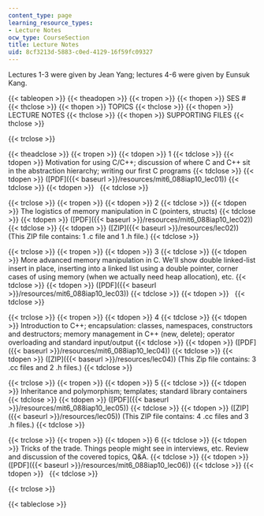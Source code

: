 ```yaml
---
content_type: page
learning_resource_types:
- Lecture Notes
ocw_type: CourseSection
title: Lecture Notes
uid: 8cf3213d-5883-c0ed-4129-16f59fc09327
---
```


Lectures 1-3 were given by Jean Yang; lectures 4-6 were given by Eunsuk Kang.

{{< tableopen >}}
{{< theadopen >}}
{{< tropen >}}
{{< thopen >}}
SES #
{{< thclose >}}
{{< thopen >}}
TOPICS
{{< thclose >}}
{{< thopen >}}
LECTURE NOTES
{{< thclose >}}
{{< thopen >}}
SUPPORTING FILES
{{< thclose >}}

{{< trclose >}}

{{< theadclose >}}
{{< tropen >}}
{{< tdopen >}}
1
{{< tdclose >}}
{{< tdopen >}}
Motivation for using C/C++; discussion of where C and C++ sit in the abstraction hierarchy; writing our first C programs
{{< tdclose >}}
{{< tdopen >}}
([PDF]({{< baseurl >}}/resources/mit6_088iap10_lec01))
{{< tdclose >}}
{{< tdopen >}}
 
{{< tdclose >}}

{{< trclose >}}
{{< tropen >}}
{{< tdopen >}}
2
{{< tdclose >}}
{{< tdopen >}}
The logistics of memory manipulation in C (pointers, structs)
{{< tdclose >}}
{{< tdopen >}}
([PDF]({{< baseurl >}}/resources/mit6_088iap10_lec02))
{{< tdclose >}}
{{< tdopen >}}
([ZIP]({{< baseurl >}}/resources/lec02)) (This ZIP file contains: 1 .c file and 1 .h file.)
{{< tdclose >}}

{{< trclose >}}
{{< tropen >}}
{{< tdopen >}}
3
{{< tdclose >}}
{{< tdopen >}}
More advanced memory manipulation in C. We'll show double linked-list insert in place, inserting into a linked list using a double pointer, corner cases of using memory (when we actually need heap allocation), etc.
{{< tdclose >}}
{{< tdopen >}}
([PDF]({{< baseurl >}}/resources/mit6_088iap10_lec03))
{{< tdclose >}}
{{< tdopen >}}
 
{{< tdclose >}}

{{< trclose >}}
{{< tropen >}}
{{< tdopen >}}
4
{{< tdclose >}}
{{< tdopen >}}
Introduction to C++; encapsulation: classes, namespaces, constructors and destructors; memory management in C++ (new, delete); operator overloading and standard input/output
{{< tdclose >}}
{{< tdopen >}}
([PDF]({{< baseurl >}}/resources/mit6_088iap10_lec04))
{{< tdclose >}}
{{< tdopen >}}
([ZIP]({{< baseurl >}}/resources/lec04)) (This Zip file contains: 3 .cc files and 2 .h files.)
{{< tdclose >}}

{{< trclose >}}
{{< tropen >}}
{{< tdopen >}}
5
{{< tdclose >}}
{{< tdopen >}}
Inheritance and polymorphism; templates; standard library containers
{{< tdclose >}}
{{< tdopen >}}
([PDF]({{< baseurl >}}/resources/mit6_088iap10_lec05))
{{< tdclose >}}
{{< tdopen >}}
([ZIP]({{< baseurl >}}/resources/lec05)) (This ZIP file contains: 4 .cc files and 3 .h files.)
{{< tdclose >}}

{{< trclose >}}
{{< tropen >}}
{{< tdopen >}}
6
{{< tdclose >}}
{{< tdopen >}}
Tricks of the trade. Things people might see in interviews, etc. Review and discussion of the covered topics, Q&A.
{{< tdclose >}}
{{< tdopen >}}
([PDF]({{< baseurl >}}/resources/mit6_088iap10_lec06))
{{< tdclose >}}
{{< tdopen >}}
 
{{< tdclose >}}

{{< trclose >}}

{{< tableclose >}}